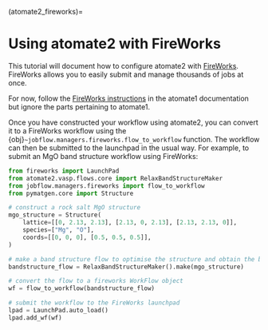 (atomate2_fireworks)=

Using atomate2 with FireWorks
=============================

This tutorial will document how to configure atomate2 with [FireWorks][fireworks].
FireWorks allows you to easily submit and manage thousands of jobs at once.

For now, follow the [FireWorks instructions][fireworks_instructions]
in the atomate1 documentation but ignore the parts pertaining to atomate1.

Once you have constructed your workflow using atomate2, you can convert it to a
FireWorks workflow using the {obj}`~jobflow.managers.fireworks.flow_to_workflow` function.
The workflow can then be submitted to the launchpad in the usual way. For example, to
submit an MgO band structure workflow using FireWorks:

```python
from fireworks import LaunchPad
from atomate2.vasp.flows.core import RelaxBandStructureMaker
from jobflow.managers.fireworks import flow_to_workflow
from pymatgen.core import Structure

# construct a rock salt MgO structure
mgo_structure = Structure(
    lattice=[[0, 2.13, 2.13], [2.13, 0, 2.13], [2.13, 2.13, 0]],
    species=["Mg", "O"],
    coords=[[0, 0, 0], [0.5, 0.5, 0.5]],
)

# make a band structure flow to optimise the structure and obtain the band structure
bandstructure_flow = RelaxBandStructureMaker().make(mgo_structure)

# convert the flow to a fireworks WorkFlow object
wf = flow_to_workflow(bandstructure_flow)

# submit the workflow to the FireWorks launchpad
lpad = LaunchPad.auto_load()
lpad.add_wf(wf)
```

[fireworks]: <https://materialsproject.github.io/fireworks/>
[fireworks_instructions]: <https://atomate.org/installation.html#configure-database-connections-and-computing-center-parameters>
